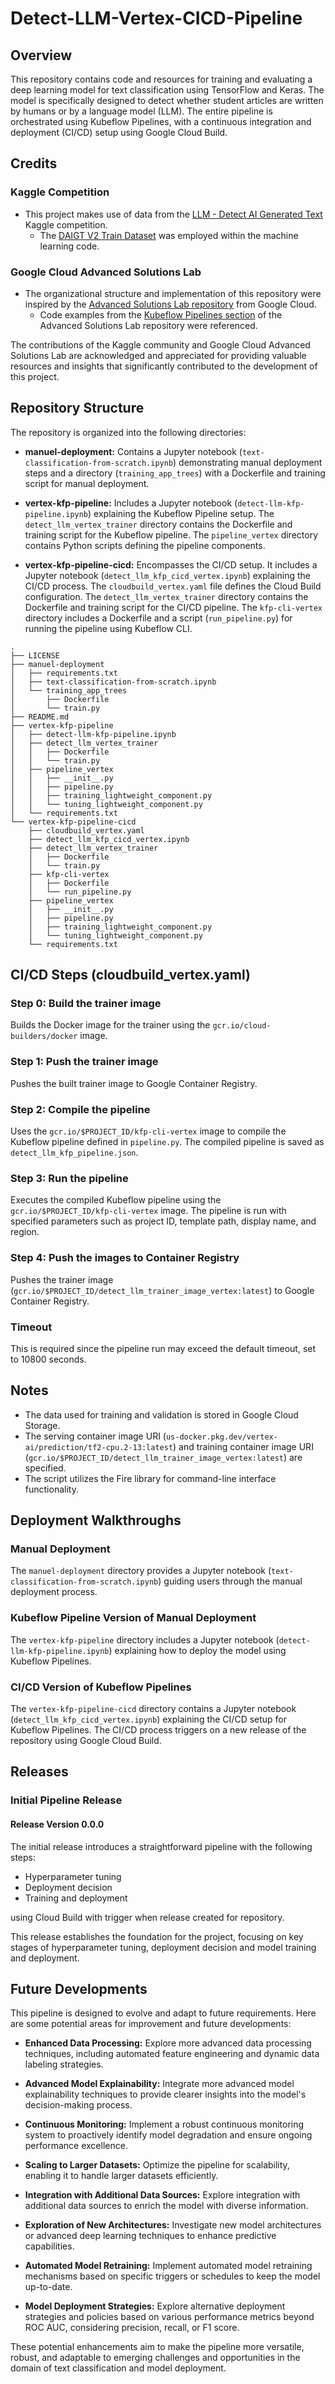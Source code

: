 # Detect-LLM-Vertex-CICD-Pipeline

## Overview

This repository contains code and resources for training and evaluating a deep learning model for text classification using TensorFlow and Keras. The model is specifically designed to detect whether student articles are written by humans or by a language model (LLM). The entire pipeline is orchestrated using Kubeflow Pipelines, with a continuous integration and deployment (CI/CD) setup using Google Cloud Build.

## Credits

### Kaggle Competition
- This project makes use of data from the [LLM - Detect AI Generated Text](https://www.kaggle.com/competitions/llm-detect-ai-generated-text) Kaggle competition.
  - The [DAIGT V2 Train Dataset](https://www.kaggle.com/datasets/thedrcat/daigt-v2-train-dataset) was employed within the machine learning code.

### Google Cloud Advanced Solutions Lab
- The organizational structure and implementation of this repository were inspired by the [Advanced Solutions Lab repository](https://github.com/GoogleCloudPlatform/asl-ml-immersion.git) from Google Cloud.
  - Code examples from the [Kubeflow Pipelines section](https://github.com/GoogleCloudPlatform/asl-ml-immersion/tree/master/notebooks/kubeflow_pipelines) of the Advanced Solutions Lab repository were referenced.

The contributions of the Kaggle community and Google Cloud Advanced Solutions Lab are acknowledged and appreciated for providing valuable resources and insights that significantly contributed to the development of this project.


## Repository Structure

The repository is organized into the following directories:

- **manuel-deployment:** Contains a Jupyter notebook (`text-classification-from-scratch.ipynb`) demonstrating manual deployment steps and a directory (`training_app_trees`) with a Dockerfile and training script for manual deployment.

- **vertex-kfp-pipeline:** Includes a Jupyter notebook (`detect-llm-kfp-pipeline.ipynb`) explaining the Kubeflow Pipeline setup. The `detect_llm_vertex_trainer` directory contains the Dockerfile and training script for the Kubeflow pipeline. The `pipeline_vertex` directory contains Python scripts defining the pipeline components.

- **vertex-kfp-pipeline-cicd:** Encompasses the CI/CD setup. It includes a Jupyter notebook (`detect_llm_kfp_cicd_vertex.ipynb`) explaining the CI/CD process. The `cloudbuild_vertex.yaml` file defines the Cloud Build configuration. The `detect_llm_vertex_trainer` directory contains the Dockerfile and training script for the CI/CD pipeline. The `kfp-cli-vertex` directory includes a Dockerfile and a script (`run_pipeline.py`) for running the pipeline using Kubeflow CLI.

```
.
├── LICENSE
├── manuel-deployment
│   ├── requirements.txt
│   ├── text-classification-from-scratch.ipynb
│   └── training_app_trees
│       ├── Dockerfile
│       └── train.py
├── README.md
├── vertex-kfp-pipeline
│   ├── detect-llm-kfp-pipeline.ipynb
│   ├── detect_llm_vertex_trainer
│   │   ├── Dockerfile
│   │   └── train.py
│   ├── pipeline_vertex
│   │   ├── __init__.py
│   │   ├── pipeline.py
│   │   ├── training_lightweight_component.py
│   │   └── tuning_lightweight_component.py
│   └── requirements.txt
└── vertex-kfp-pipeline-cicd
    ├── cloudbuild_vertex.yaml
    ├── detect_llm_kfp_cicd_vertex.ipynb
    ├── detect_llm_vertex_trainer
    │   ├── Dockerfile
    │   └── train.py
    ├── kfp-cli-vertex
    │   ├── Dockerfile
    │   └── run_pipeline.py
    ├── pipeline_vertex
    │   ├── __init__.py
    │   ├── pipeline.py
    │   ├── training_lightweight_component.py
    │   └── tuning_lightweight_component.py
    └── requirements.txt
```

## CI/CD Steps (cloudbuild_vertex.yaml)

### Step 0: Build the trainer image
Builds the Docker image for the trainer using the `gcr.io/cloud-builders/docker` image.

### Step 1: Push the trainer image
Pushes the built trainer image to Google Container Registry.

### Step 2: Compile the pipeline
Uses the `gcr.io/$PROJECT_ID/kfp-cli-vertex` image to compile the Kubeflow pipeline defined in `pipeline.py`. The compiled pipeline is saved as `detect_llm_kfp_pipeline.json`.

### Step 3: Run the pipeline
Executes the compiled Kubeflow pipeline using the `gcr.io/$PROJECT_ID/kfp-cli-vertex` image. The pipeline is run with specified parameters such as project ID, template path, display name, and region.

### Step 4: Push the images to Container Registry
Pushes the trainer image (`gcr.io/$PROJECT_ID/detect_llm_trainer_image_vertex:latest`) to Google Container Registry.

### Timeout
This is required since the pipeline run may exceed the default timeout, set to 10800 seconds.

## Notes
- The data used for training and validation is stored in Google Cloud Storage.
- The serving container image URI (`us-docker.pkg.dev/vertex-ai/prediction/tf2-cpu.2-13:latest`) and training container image URI (`gcr.io/$PROJECT_ID/detect_llm_trainer_image_vertex:latest`) are specified.
- The script utilizes the Fire library for command-line interface functionality.

## Deployment Walkthroughs

### Manual Deployment
The `manuel-deployment` directory provides a Jupyter notebook (`text-classification-from-scratch.ipynb`) guiding users through the manual deployment process.

### Kubeflow Pipeline Version of Manual Deployment
The `vertex-kfp-pipeline` directory includes a Jupyter notebook (`detect-llm-kfp-pipeline.ipynb`) explaining how to deploy the model using Kubeflow Pipelines.

### CI/CD Version of Kubeflow Pipelines
The `vertex-kfp-pipeline-cicd` directory contains a Jupyter notebook (`detect_llm_kfp_cicd_vertex.ipynb`) explaining the CI/CD setup for Kubeflow Pipelines. The CI/CD process triggers on a new release of the repository using Google Cloud Build.

## Releases

### Initial Pipeline Release

#### Release Version 0.0.0
The initial release introduces a straightforward pipeline with the following steps:
- Hyperparameter tuning
- Deployment decision
- Training and deployment 

using Cloud Build with trigger when release created for repository.

This release establishes the foundation for the project, focusing on key stages of hyperparameter tuning, deployment decision and model training and deployment.


## Future Developments

This pipeline is designed to evolve and adapt to future requirements. Here are some potential areas for improvement and future developments:

- **Enhanced Data Processing:** Explore more advanced data processing techniques, including automated feature engineering and dynamic data labeling strategies.

- **Advanced Model Explainability:** Integrate more advanced model explainability techniques to provide clearer insights into the model's decision-making process.

- **Continuous Monitoring:** Implement a robust continuous monitoring system to proactively identify model degradation and ensure ongoing performance excellence.

- **Scaling to Larger Datasets:** Optimize the pipeline for scalability, enabling it to handle larger datasets efficiently.

- **Integration with Additional Data Sources:** Explore integration with additional data sources to enrich the model with diverse information.

- **Exploration of New Architectures:** Investigate new model architectures or advanced deep learning techniques to enhance predictive capabilities.

- **Automated Model Retraining:** Implement automated model retraining mechanisms based on specific triggers or schedules to keep the model up-to-date.

- **Model Deployment Strategies:** Explore alternative deployment strategies and policies based on various performance metrics beyond ROC AUC, considering precision, recall, or F1 score.

These potential enhancements aim to make the pipeline more versatile, robust, and adaptable to emerging challenges and opportunities in the domain of text classification and model deployment.



